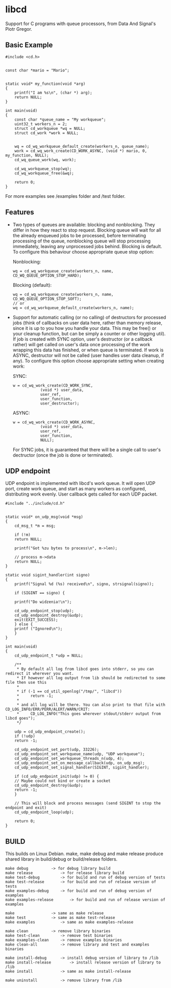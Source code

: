 # libcd

Support for C programs with queue processors, from Data And Signal's Piotr Gregor.


## Basic Example

```
#include <cd.h>


const char *mario = "Mario";


static void* my_function(void *arg)
{
	printf("I am %s\n", (char *) arg);
	return NULL;
}

int main(void)
{
	const char *queue_name = "My workqueue";
	uint32_t workers_n = 2;
	struct cd_workqueue *wq = NULL;
	struct cd_work *work = NULL;


	wq = cd_wq_workqueue_default_create(workers_n, queue_name);
	work = cd_wq_work_create(CD_WORK_ASYNC, (void *) mario, 0, my_function, NULL);
	cd_wq_queue_work(wq, work);

	cd_wq_workqueue_stop(wq);
	cd_wq_workqueue_free(&wq);

	return 0;
}
```

For more examples see /examples folder and /test folder.

## Features

- Two types of queues are available: blocking and nonblocking. They differ in how they react to stop request. Blocking queue will wait for all the already enqueued jobs to be processed, before terminating processing of the queue, nonblocking queue will stop processing immediately, leaving any unprocessed jobs behind. Blocking is default. To configure this behaviour choose appropriate queue stop option:

	Nonblocking:
	```
	wq = cd_wq_workqueue_create(workers_n, name, CD_WQ_QUEUE_OPTION_STOP_HARD);
	```

	Blocking (default):
	```
	wq = cd_wq_workqueue_create(workers_n, name, CD_WQ_QUEUE_OPTION_STOP_SOFT);
	// or
	wq = cd_wq_workqueue_default_create(workers_n, name);
	```

- Support for automatic calling (or no calling) of destructors for processed jobs (think of callbacks on user data here, rather than memory release, since it is up to you how you handle your data. This may be free() or your cleanup function, but can be simply a counter or other logging util). If job is created with SYNC option, user's destructor (or a callback rather) will get called on user's data once processing of the work wrapping this data has finished, or when queue is terminated. If work is ASYNC, destructor will not be called (user handles user data cleanup, if any). To configure this option choose appropriate setting when creating work:

	SYNC:
	```
	w = cd_wq_work_create(CD_WORK_SYNC, 
				(void *) user_data, 
				user_ref,
				user_function,
				user_destructor);
	```

	ASYNC:
	```
	w = cd_wq_work_create(CD_WORK_ASYNC, 
				(void *) user_data, 
				user_ref, 
				user_function, 
				NULL);
	``` 

	For SYNC jobs, it is guaranteed that there will be a single call to user's dectructor (once the job is done or terminated).	

## UDP endpoint

UDP endpoint is implemented with libcd's work queue. It will open UDP port, create work queue, and start as many workers as configured, distributing work evenly.
User callback gets called for each UDP packet.

```
#include "../include/cd.h"


static void* on_udp_msg(void *msg)
{
    cd_msg_t *m = msg;

    if (!m)
	return NULL;

    printf("Got %zu bytes to process\n", m->len);

    // process m->data
    return NULL;
}

static void sigint_handler(int signo)
{
    printf("Signal %d (%s) received\n", signo, strsignal(signo));

    if (SIGINT == signo) {

	printf("Do widzenia!\n");

	cd_udp_endpoint_stop(udp);
	cd_udp_endpoint_destroy(&udp);
	exit(EXIT_SUCCESS);
    } else {
	printf ("Ignored\n");
    }
}

int main(void)
{
    cd_udp_endpoint_t *udp = NULL;

    /**
     * By default all log from libcd goes into stderr, so you can redirect it wherever you want.
     * If however all log output from lib should be redirected to some file then use this
     *
     * if (-1 == cd_util_openlog("/tmp/", "libcd"))
     *     return -1;
     *
     * and all log will be there. You can also print to that file with CD_LOG_INFO/ERR/PERR/ALERT/WARN/CRIT:
     *     CD_LOG_INFO("This goes wherever stdout/stderr output from libcd goes");
     */

    udp = cd_udp_endpoint_create();
    if (!udp)
	return -1;

    cd_udp_endpoint_set_port(udp, 33226);
    cd_udp_endpoint_set_workqueue_name(udp, "UDP workqueue");
    cd_udp_endpoint_set_workqueue_threads_n(udp, 4);
    cd_udp_endpoint_set_on_message_callback(udp, on_udp_msg);
    cd_udp_endpoint_set_signal_handler(SIGINT, sigint_handler);

    if (cd_udp_endpoint_init(udp) != 0) {
	// Maybe could not bind or create a socket
	cd_udp_endpoint_destroy(&udp);
	return -1;
    }

    // This will block and process messages (send SIGINT to stop the endpoint and exit)
    cd_udp_endpoint_loop(udp);

    return 0;
}
```

## BUILD

This builds on Linux Debian. make, make debug and make release produce shared library in build/debug or build/release folders.

```
make debug			-> for debug library build
make release			-> for release library build
make test-debug			-> for build and run of debug version of tests 
make test-release		-> for build and run of release version of tests
make examples-debug		-> for build and run of debug version of examples 
make examples-release		-> for build and run of release version of examples

make				-> same as make release
make test			-> same as make test-release
make examples			-> same as make examples-release

make clean			-> remove library binaries
make test-clean			-> remove test binaries
make examples-clean		-> remove examples binaries
make clean-all			-> remove library and test and examples binaries

make install-debug		-> install debug version of library to /lib
make install-release		-> install release version of library to /lib
make install			-> same as make install-release

make uninstall			-> remove library from /lib
```
